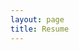 ```yaml
---
layout: page
title: Resume
---
```


<object data=
"/assets/resume.pdf" 
width="1200" 
height="1000"> 
        </object>
